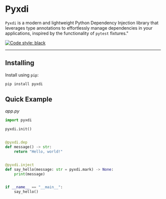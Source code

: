 # Pyxdi

`Pyxdi` is a modern and lightweight Python Dependency Injection library that leverages type annotations
to effortlessly manage dependencies in your applications, inspired by the functionality of `pytest` fixtures."

[![Code style: black](https://img.shields.io/badge/code%20style-black-000000.svg)](https://github.com/psf/black)

---

## Installing

Install using `pip`:

```bash
pip install pyxdi
```

## Quick Example

*app.py*

```python
import pyxdi

pyxdi.init()


@pyxdi.dep
def message() -> str:
    return "Hello, world!"


@pyxdi.inject
def say_hello(message: str = pyxdi.mark) -> None:
    print(message)


if __name__ == "__main__":
    say_hello()
```
